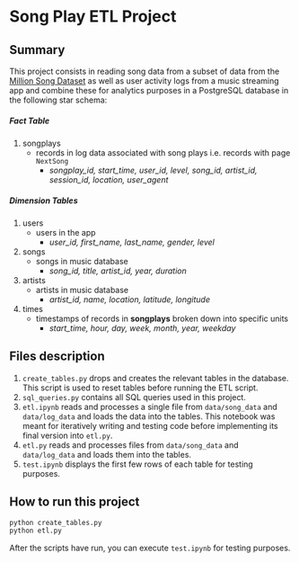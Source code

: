 # Song Play ETL Project

## Summary

This project consists in reading song data from a subset of data from the [Million Song Dataset](https://labrosa.ee.columbia.edu/millionsong/) as well as user activity logs from a music streaming app and combine these for analytics purposes in a PostgreSQL database in the following star schema:

##### Fact Table

1. songplays
   * records in log data associated with song plays i.e. records with page `NextSong`
     * *songplay_id, start_time, user_id, level, song_id, artist_id, session_id, location, user_agent*

##### Dimension Tables

1. users
   * users in the app
     * *user_id, first_name, last_name, gender, level*
2. songs
   * songs in music database
     * *song_id, title, artist_id, year, duration*
3. artists
   * artists in music database
     * *artist_id, name, location, latitude, longitude*
4. times
   - timestamps of records in **songplays** broken down into specific units
     - *start_time, hour, day, week, month, year, weekday*

## Files description

1. `create_tables.py` drops and creates the relevant tables in the database. This script is used to reset tables before running the ETL script.
2. `sql_queries.py` contains all SQL queries used in this project.
3. `etl.ipynb` reads and processes a single file from `data/song_data` and `data/log_data` and loads the data into the tables. This notebook was meant for iteratively writing and testing code before implementing its final version into `etl.py`.
4. `etl.py` reads and processes files from `data/song_data` and `data/log_data` and loads them into the tables.
5. `test.ipynb` displays the first few rows of each table for testing purposes.

## How to run this project

```bash
python create_tables.py
python etl.py
```

After the scripts have run, you can execute `test.ipynb` for testing purposes.